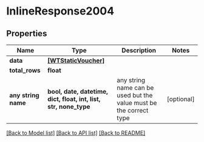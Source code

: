 # InlineResponse2004


## Properties
Name | Type | Description | Notes
------------ | ------------- | ------------- | -------------
**data** | [**[WTStaticVoucher]**](WTStaticVoucher.md) |  | 
**total_rows** | **float** |  | 
**any string name** | **bool, date, datetime, dict, float, int, list, str, none_type** | any string name can be used but the value must be the correct type | [optional]

[[Back to Model list]](../README.md#documentation-for-models) [[Back to API list]](../README.md#documentation-for-api-endpoints) [[Back to README]](../README.md)


